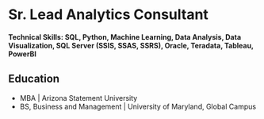 # Sr. Lead Analytics Consultant

#### Technical Skills: SQL, Python, Machine Learning, Data Analysis, Data Visualization, SQL Server (SSIS, SSAS, SSRS), Oracle, Teradata, Tableau, PowerBI

## Education
- MBA | Arizona Statement University
- BS, Business and Management | University of Maryland, Global Campus
